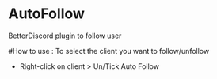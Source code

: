 # AutoFollow
BetterDiscord plugin to follow user 

#How to use : 
To select the client you want to follow/unfollow
* Right-click on client > Un/Tick Auto Follow
